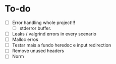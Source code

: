 # To-do

- [ ] Error handling whole project!!!
    - [ ] stderror buffer.
- [ ] Leaks /  valgrind errors in every scenario
- [ ] Malloc erros
- [ ] Testar mais a fundo heredoc e input redirection
- [ ] Remove unused headers
- [ ] Norm
